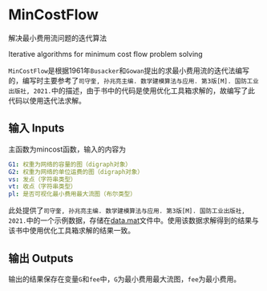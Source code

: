 # MinCostFlow
解决最小费用流问题的迭代算法

Iterative algorithms for minimum cost flow problem solving

`MinCostFlow`是根据1961年`Busacker`和`Gowan`提出的求最小费用流的迭代法编写的，编写时主要参考了`司守奎, 孙兆亮主编. 数学建模算法与应用. 第3版[M]. 国防工业出版社, 2021.`中的描述，由于书中的代码是使用优化工具箱求解的，故编写了此代码以使用迭代法求解。

## 输入 Inputs

主函数为mincost函数，输入的内容为

``` yaml
G1: 权重为网络的容量的图（digraph对象）
G2: 权重为网络的单位运费的图（digraph对象）
vs: 发点（字符串类型）
vt: 收点（字符串类型）
pl: 是否可视化最小费用最大流图（布尔类型）
```

此处提供了`司守奎, 孙兆亮主编. 数学建模算法与应用. 第3版[M]. 国防工业出版社, 2021.`中的一个示例数据，存储在[data.mat](https://github.com/IceBrecker/MinCostFlow/blob/main/data.mat)文件中。使用该数据求解得到的结果与该书中使用优化工具箱求解的结果一致。

## 输出 Outputs

输出的结果保存在变量`G`和`fee`中，`G`为最小费用最大流图，`fee`为最小费用。
